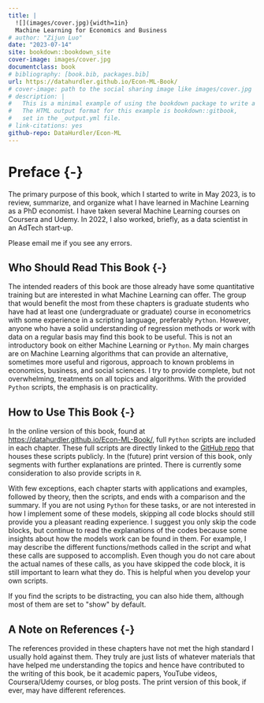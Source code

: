 ```yaml
--- 
title: |
  ![](images/cover.jpg){width=1in}  
  Machine Learning for Economics and Business
# author: "Zijun Luo"
date: "2023-07-14"
site: bookdown::bookdown_site
cover-image: images/cover.jpg
documentclass: book
# bibliography: [book.bib, packages.bib]
url: https://datahurdler.github.io/Econ-ML-Book/
# cover-image: path to the social sharing image like images/cover.jpg
# description: |
#   This is a minimal example of using the bookdown package to write a book.
#   The HTML output format for this example is bookdown::gitbook,
#   set in the _output.yml file.
# link-citations: yes
github-repo: DataHurdler/Econ-ML
---
```


# Preface {-}

The primary purpose of this book, which I started to write in May 2023, is to review, summarize, and organize what I have learned in Machine Learning as a PhD economist. I have taken several Machine Learning courses on Coursera and Udemy. In 2022, I also worked, briefly, as a data scientist in an AdTech start-up.

Please email me if you see any errors.

## Who Should Read This Book {-}

The intended readers of this book are those already have some quantitative training but are interested in what Machine Learning can offer. The group that would benefit the most from these chapters is graduate students who have had at least one (undergraduate or graduate) course in econometrics with some experience in a scripting language, preferably `Python`. However, anyone who have a solid understanding of regression methods or work with data on a regular basis may find this book to be useful. This is not an introductory book on either Machine Learning or `Python`. My main charges are on Machine Learning algorithms that can provide an alternative, sometimes more useful and rigorous, approach to known problems in economics, business, and social sciences. I try to provide complete, but not overwhelming, treatments on all topics and algorithms. With the provided `Python` scripts, the emphasis is on practicality.

## How to Use This Book {-}

In the online version of this book, found at https://datahurdler.github.io/Econ-ML-Book/, full `Python` scripts are included in each chapter. These full scripts are directly linked to the [GitHub repo](https://github.com/DataHurdler/Econ-ML) that houses these scripts publicly. In the (future) print version of this book, only segments with further explanations are printed. There is currently some consideration to also provide scripts in `R`.

With few exceptions, each chapter starts with applications and examples, followed by theory, then the scripts, and ends with a comparison and the summary. If you are not using `Python` for these tasks, or are not interested in how I implement some of these models, skipping all code blocks should still provide you a pleasant reading experience. I suggest you only skip the code blocks, but continue to read the explanations of the codes because some insights about how the models work can be found in them. For example, I may describe the different functions/methods called in the script and what these calls are supposed to accomplish. Even though you do not care about the actual names of these calls, as you have skipped the code block, it is still important to learn what they do. This is helpful when you develop your own scripts.

If you find the scripts to be distracting, you can also hide them, although most of them are set to "show" by default.

## A Note on References {-}

The references provided in these chapters have not met the high standard I usually hold against them. They truly are just lists of whatever materials that have helped me understanding the topics and hence have contributed to the writing of this book, be it academic papers, YouTube videos, Coursera/Udemy courses, or blog posts. The print version of this book, if ever, may have different references.

<!-- If you need PDF output, uncomment bookdown::pdf_book above in YAML. You will need a LaTeX installation, e.g., https://yihui.name/tinytex/ -->
